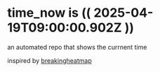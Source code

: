 # time_now is (( 2025-04-19T09:00:00.902Z ))

an automated repo that shows the currnent time

inspired by [breakingheatmap](https://github.com/breakingheatmap/breakingheatmap)